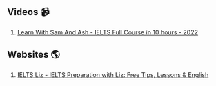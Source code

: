 ## Videos 📹
1. [Learn With Sam And Ash - IELTS Full Course in 10 hours - 2022](https://www.youtube.com/watch?v=Jzps8q2es7c)

## Websites 🌎
1. [IELTS Liz - IELTS Preparation with Liz: Free Tips, Lessons & English](https://ieltsliz.com/)
